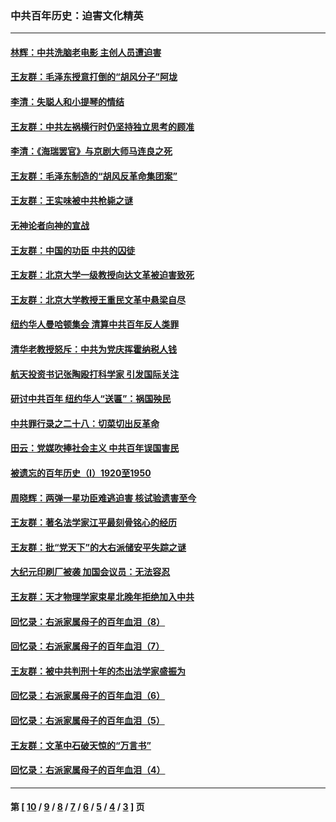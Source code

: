 ### 中共百年历史：迫害文化精英
---
#### [林辉：中共洗脑老电影 主创人员遭迫害](../../pages/nf1176111/n13699437.md?05050430) 
#### [王友群：毛泽东授意打倒的“胡风分子”阿垅](../../pages/nf1176111/n13592541.md?05050430) 
#### [李清：失聪人和小提琴的情结](../../pages/nf1176111/n13459280.md?05050430) 
#### [王友群：中共左祸横行时仍坚持独立思考的顾准](../../pages/nf1176111/n13444722.md?05050430) 
#### [李清：《海瑞罢官》与京剧大师马连良之死](../../pages/nf1176111/n13412316.md?05050430) 
#### [王友群：毛泽东制造的“胡风反革命集团案”](../../pages/nf1176111/n13324909.md?05050430) 
#### [王友群：王实味被中共枪毙之谜](../../pages/nf1176111/n13307502.md?05050430) 
#### [无神论者向神的宣战](../../pages/nf1176111/n13281535.md?05050430) 
#### [王友群：中国的功臣 中共的囚徒](../../pages/nf1176111/n13291790.md?05050430) 
#### [王友群：北京大学一级教授向达文革被迫害致死](../../pages/nf1176111/n13150966.md?05050430) 
#### [王友群：北京大学教授王重民文革中悬梁自尽](../../pages/nf1176111/n13084645.md?05050430) 
#### [纽约华人曼哈顿集会 清算中共百年反人类罪](../../pages/nf1176111/n13084157.md?05050430) 
#### [清华老教授怒斥：中共为党庆挥霍纳税人钱](../../pages/nf1176111/n13071430.md?05050430) 
#### [航天投资书记张陶殴打科学家 引发国际关注](../../pages/nf1176111/n13069132.md?05050430) 
#### [研讨中共百年 纽约华人“送匾”：祸国殃民](../../pages/nf1176111/n13057367.md?05050430) 
#### [中共罪行录之二十八：切菜切出反革命](../../pages/nf1176111/n13030600.md?05050430) 
#### [田云：党媒吹捧社会主义 中共百年误国害民](../../pages/nf1176111/n13006682.md?05050430) 
#### [被遗忘的百年历史（I）1920至1950](../../pages/nf1176111/n12986411.md?05050430) 
#### [周晓辉：两弹一星功臣难逃迫害 核试验遗害至今](../../pages/nf1176111/n12974997.md?05050430) 
#### [王友群：著名法学家江平最刻骨铭心的经历](../../pages/nf1176111/n12970787.md?05050430) 
#### [王友群：批“党天下”的大右派储安平失踪之谜](../../pages/nf1176111/n12954229.md?05050430) 
#### [大纪元印刷厂被袭 加国会议员：无法容忍](../../pages/nf1176111/n12883028.md?05050430) 
#### [王友群：天才物理学家束星北晚年拒绝加入中共](../../pages/nf1176111/n12792913.md?05050430) 
#### [回忆录：右派家属母子的百年血泪（8）](../../pages/nf1176111/n12706196.md?05050430) 
#### [回忆录：右派家属母子的百年血泪（7）](../../pages/nf1176111/n12706191.md?05050430) 
#### [王友群：被中共判刑十年的杰出法学家盛振为](../../pages/nf1176111/n12706141.md?05050430) 
#### [回忆录：右派家属母子的百年血泪（6）](../../pages/nf1176111/n12698863.md?05050430) 
#### [回忆录：右派家属母子的百年血泪（5）](../../pages/nf1176111/n12692515.md?05050430) 
#### [王友群：文革中石破天惊的“万言书”](../../pages/nf1176111/n12690994.md?05050430) 
#### [回忆录：右派家属母子的百年血泪（4）](../../pages/nf1176111/n12686410.md?05050430) 

---
#### 第 [ [10](./10.md?05050430) / [9](./9.md?05050430) / [8](./8.md?05050430) / [7](./7.md?05050430) / [6](./6.md?05050430) / [5](./5.md?05050430) / [4](./4.md?05050430) / [3](./3.md?05050430) ] 页
